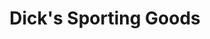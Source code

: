 ---
title: "Dick's Sporting Goods"
url: /el-paso/dicks-sporting-goods-sunland-park-drive/
shop: Sport
---